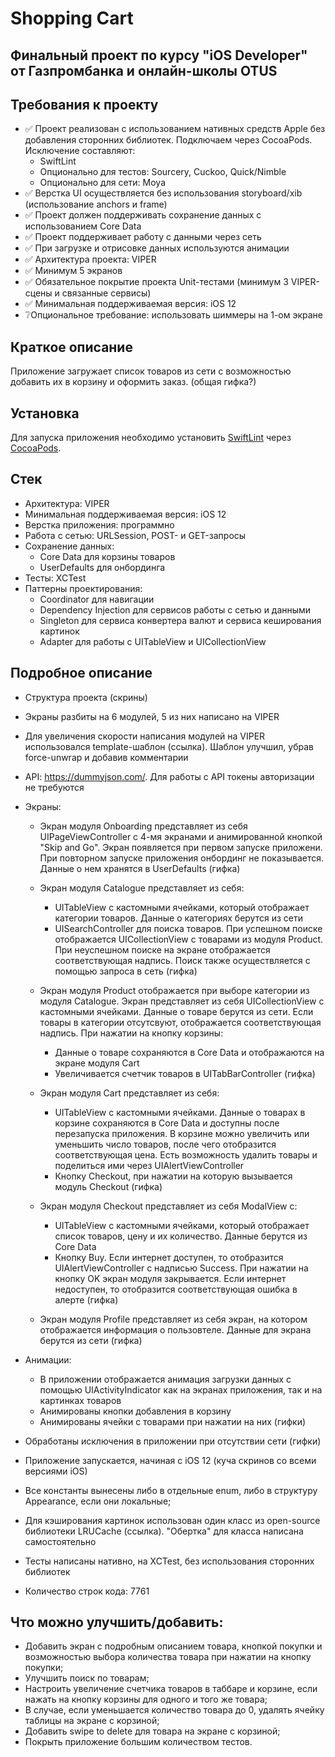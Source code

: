 # Shopping Cart
## Финальный проект по курсу "iOS Developer" от Газпромбанка и онлайн-школы OTUS

## Требования к проекту
- ✅ Проект реализован с использованием нативных средств Apple без добавления сторонних библиотек. 
Подключаем через CocoaPods. Исключение составляют:
  - SwiftLint
  - Опционально для тестов: Sourcery, Cuckoo, Quick/Nimble
  - Опционально для сети: Moya
- ✅ Верстка UI осуществляется без использования storyboard/xib (использование anchors и frame)
- ✅ Проект должен поддерживать сохранение данных с использованием Core Data
- ✅ Проект поддерживает работу с данными через сеть
- ✅ При загрузке и отрисовке данных используются анимации
- ✅ Архитектура проекта: VIPER
- ✅ Минимум 5 экранов
- ✅ Обязательное покрытие проекта Unit-тестами (минимум 3 VIPER-сцены и связанные сервисы)
- ✅ Минимальная поддерживаемая версия: iOS 12
- ❔Опциональное требование: использовать шиммеры на 1-ом экране

## Краткое описание
Приложение загружает список товаров из сети с возможностью добавить их в корзину и оформить заказ. (общая гифка?)

## Установка
Для запуска приложения необходимо установить [SwiftLint](https://github.com/realm/SwiftLint) через [CocoaPods](https://cocoapods.org/).

## Стек
- Архитектура: VIPER
- Минимальная поддерживаемая версия: iOS 12
- Верстка приложения: программно
- Работа с сетью: URLSession, POST- и GET-запросы
- Сохранение данных: 
  - Core Data для корзины товаров
  - UserDefaults для онбординга
- Тесты: XCTest
- Паттерны проектирования:
  - Coordinator для навигации
  - Dependency Injection для сервисов работы с сетью и данными
  - Singleton для сервиса конвертера валют и сервиса кеширования картинок
  - Adapter для работы с UITableView и UICollectionView

## Подробное описание

- Структура проекта (скрины)
- Экраны разбиты на 6 модулей, 5 из них написано на VIPER
- Для увеличения скорости написания модулей на VIPER использовался template-шаблон (ссылка). Шаблон улучшил, убрав force-unwrap и добавив комментарии
- API: https://dummyjson.com/. Для работы с API токены авторизации не требуются
- Экраны: 
  - Экран модуля Onboarding представляет из себя UIPageViewController с 4-мя экранами и анимированной кнопкой "Skip and Go". Экран появляется при первом запуске приложени. При повторном запуске приложения онбординг не показывается. Данные о нем хранятся в UserDefaults
(гифка)

  - Экран модуля Catalogue представляет из себя:
    - UITableView с кастомными ячейками, который отображает категории товаров. Данные о категориях берутся из сети
    - UISearchController для поиска товаров. При успешном поиске отображается UICollectionView с товарами из модуля Product. При неуспешном поиске на экране отображается соответствующая надпись. Поиск также осуществляется с помощью запроса в сеть
(гифка)

  - Экран модуля Product отображается при выборе категории из модуля Catalogue. Экран представляет из себя UICollectionView с кастомными ячейками. Данные о товаре берутся из сети. Если товары в категории отсутсвуют, отображается соответствующая надпись. При нажатии на кнопку корзины:
    - Данные о товаре сохраняются в Core Data и отображаются на экране модуля Cart
    - Увеличивается счетчик товаров в UITabBarController
(гифка)

  - Экран модуля Cart представляет из себя:
    - UITableView с кастомными ячейками. Данные о товарах в корзине сохраняются в Core Data и доступны после перезапуска приложения. В корзине можно увеличить или уменьшить число товаров, после чего отобразится соответствующая цена. Есть возможность удалить товары и поделиться ими через UIAlertViewController
    - Кнопку Checkout, при нажатии на которую вызывается модуль Checkout
(гифка)
  
  - Экран модуля Checkout представляет из себя ModalView c:
    - UITableView с кастомными ячейками, который отображает список товаров, цену и их количество. Данные берутся из Core Data
    - Кнопку Buy. Если интернет доступен, то отобразится UIAlertViewController с надписью Success. При нажатии на кнопку OK экран модуля закрывается. Если интернет недоступен, то отобразится соответствующая ошибка в алерте
(гифка)  

  - Экран модуля Profile представляет из себя  экран, на котором отображается информация о пользовтеле. Данные для экрана берутся из сети
(гифка)

- Анимации:
  - В приложении отображается анимация загрузки данных с помощью UIActivityIndicator как на экранах приложения, так и на картинках товаров
  - Анимированы кнопки добавления в корзину
  - Анимированы ячейки с товарами при нажатии на них 
(гифки)

- Обработаны исключения в приложении при отсутствии сети 
(гифки)

- Приложение запускается, начиная с iOS 12 
(куча скринов со всеми версиями iOS)

- Все константы вынесены либо в отдельные enum, либо в структуру Appearance, если они локальные;
- Для кэширования картинок использован один класс из open-source библиотеки LRUCache (ссылка). "Обертка" для класса написана самостоятельно
- Тесты написаны нативно, на XCTest, без использования сторонних библиотек
- Количество строк кода: 7761

## Что можно улучшить/добавить:
- Добавить экран с подробным описанием товара, кнопкой покупки и возможностью выбора количества товара при нажатии на кнопку покупки;
- Улучшить поиск по товарам;
- Настроить увеличение счетчика товаров в таббаре и корзине, если нажать на кнопку корзины для одного и того же товара;
- В случае, если уменьшается количество товара до 0, удалять ячейку таблицы на экране с корзиной;
- Добавить swipe to deletе для товара на экране с корзиной;
- Покрыть приложение большим количеством тестов.
